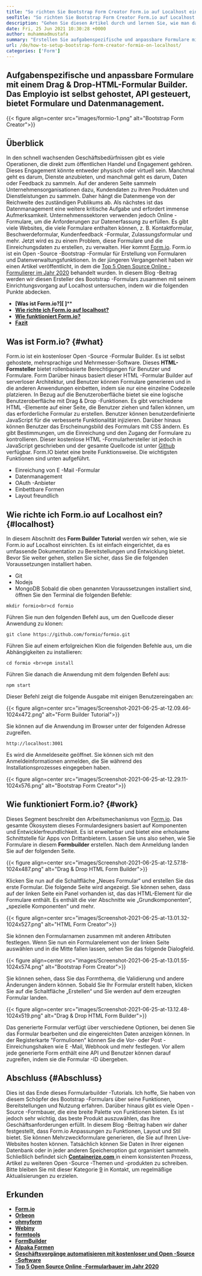 ```yaml
---
title: "So richten Sie Bootstrap Form Creator Form.io auf Localhost ein" 
seoTitle: "So richten Sie Bootstrap Form Creator Form.io auf Localhost ein" 
description: "Gehen Sie diesen Artikel durch und lernen Sie, wie man das Äußer auf Localhost einrichtet. Dieser Bootstrap Form Creator ist kostenlos, erweiterbar und bietet Integrationen von Drittanbietern." 
date: Fri, 25 Jun 2021 10:30:28 +0000
author: muhammadmustafa
summary: "Erstellen Sie aufgabenspezifische und anpassbare Formulare mit einem Drag & Drop-HTML-Formularbuilder. Das Employio ist selbst gehostet, API gesteuert, bietet Formulare und Datenmanagement." 
url: /de/how-to-setup-bootstrap-form-creator-formio-on-localhost/
categories: ['Form']
---
```


## Aufgabenspezifische und anpassbare Formulare mit einem Drag & Drop-HTML-Formular Builder. Das Employio ist selbst gehostet, API gesteuert, bietet Formulare und Datenmanagement.

{{< figure align=center src="images/formio-1.png" alt="Bootstrap Form Creator">}}


## **Überblick** 
In den schnell wachsenden Geschäftsbedürfnissen gibt es viele Operationen, die direkt zum öffentlichen Handel und Engagement gehören. Dieses Engagement könnte entweder physisch oder virtuell sein. Manchmal geht es darum, Dienste anzubieten, und manchmal geht es darum, Daten oder Feedback zu sammeln. Auf der anderen Seite sammeln Unternehmensorganisationen dazu, Kundendaten zu ihren Produkten und Dienstleistungen zu sammeln. Daher hängt die Datenmenge von der Reichweite des zuständigen Publikums ab. Als nächstes ist das Datenmanagement eine weitere kritische Aufgabe und erfordert immense Aufmerksamkeit.
Unternehmenssektoren verwenden jedoch Online -Formulare, um die Anforderungen zur Datenerfassung zu erfüllen. Es gibt viele Websites, die viele Formulare enthalten können, z. B. Kontaktformular, Beschwerdeformular, Kundenfeedback -Formular, Zulassungsformular und mehr. Jetzt wird es zu einem Problem, diese Formulare und die Einreichungsdaten zu erstellen, zu verwalten. Hier kommt [Form.io][1]. Form.io ist ein Open -Source -Bootstrap -Formular für Erstellung von Formularen und Datenverwaltungsfunktionen. In der jüngeren Vergangenheit haben wir einen Artikel veröffentlicht, in dem die [Top 5 Open Source Online -Formulierer im Jahr 2020][2] behandelt wurden. In diesem Blog -Beitrag werden wir diesen Ersteller des Bootstrap -Formulars zusammen mit seinem Einrichtungsvorgang auf Localhost untersuchen, indem wir die folgenden Punkte abdecken.
* **[Was ist Form.io?][ ]****
* **[Wie richte ich Form.io auf localhost?][4]** 
* **[Wie funktioniert Form.io?][5]** 
* **[Fazit][6]** 

## Was ist Form.io? {#what}

Form.io ist ein kostenloser Open -Source -Formular Builder. Es ist selbst gehostete, mehrsprachige und Mehrmesser-Software. Dieses **HTML-Formsteller** bietet rollenbasierte Berechtigungen für Benutzer und Formulare. Form Darüber hinaus basiert dieser HTML -Formular Builder auf serverloser Architektur, und Benutzer können Formulare generieren und in die anderen Anwendungen einbetten, indem sie nur eine einzelne Codezeile platzieren. In Bezug auf die Benutzeroberfläche bietet sie eine logische Benutzeroberfläche mit Drag & Drop -Funktionen. Es gibt verschiedene HTML -Elemente auf einer Seite, die Benutzer ziehen und fallen können, um das erforderliche Formular zu erstellen. Benutzer können benutzerdefinierte JavaScript für die verbesserte Funktionalität injizieren. Darüber hinaus können Benutzer das Erscheinungsbild des Formulars mit CSS ändern. Es gibt Bestimmungen, um die Einreichung und den Zugang der Formulare zu kontrollieren. Dieser kostenlose HTML -Formularhersteller ist jedoch in JavaScript geschrieben und der gesamte Quellcode ist unter [Github][7] verfügbar.
Form.IO bietet eine breite Funktionsweise. Die wichtigsten Funktionen sind unten aufgeführt.
  * Einreichung von E -Mail -Formular
  * Datenmanagement
  * OAuth -Anbieter
  * Einbettbare Formen
  * Layout freundlich

## Wie richte ich Form.io auf Localhost ein? {#localhost}

In diesem Abschnitt des **Form Builder Tutorial** werden wir sehen, wie sie Form.io auf Localhost einrichten. Es ist einfach eingerichtet, da es umfassende Dokumentation zu Bereitstellungen und Entwicklung bietet.
Bevor Sie weiter gehen, stellen Sie sicher, dass Sie die folgenden Voraussetzungen installiert haben.
  * Git
  * Nodejs
  * MongoDB
Sobald die oben genannten Voraussetzungen installiert sind, öffnen Sie den Terminal die folgenden Befehle:
```
mkdir formio<br>cd formio
```
Führen Sie nun den folgenden Befehl aus, um den Quellcode dieser Anwendung zu klonen:
```
git clone https://github.com/formio/formio.git
```
Führen Sie auf einem erfolgreichen Klon die folgenden Befehle aus, um die Abhängigkeiten zu installieren:
```
cd formio <br>npm install
```
Führen Sie danach die Anwendung mit dem folgenden Befehl aus:
```
npm start 
```
Dieser Befehl zeigt die folgende Ausgabe mit einigen Benutzereingaben an:

{{< figure align=center src="images/Screenshot-2021-06-25-at-12.09.46-1024x472.png" alt="Form Builder Tutorial">}}

Sie können auf die Anwendung im Browser unter der folgenden Adresse zugreifen.
```
http://localhost:3001 
```
Es wird die Anmeldeseite geöffnet. Sie können sich mit den Anmeldeinformationen anmelden, die Sie während des Installationsprozesses eingegeben haben.

{{< figure align=center src="images/Screenshot-2021-06-25-at-12.29.11-1024x576.png" alt="Bootstrap Form Creator">}}


## Wie funktioniert Form.io? {#work}

Dieses Segment beschreibt den Arbeitsmechanismus von [Form.io][1]. Das gesamte Ökosystem dieses Formulardesigners basiert auf Komponenten und Entwicklerfreundlichkeit. Es ist erweiterbar und bietet eine erholsame Schnittstelle für Apps von Drittanbietern. Lassen Sie uns also sehen, wie Sie Formulare in diesem **Formbuilder** erstellen.
Nach dem Anmeldung landen Sie auf der folgenden Seite.

{{< figure align=center src="images/Screenshot-2021-06-25-at-12.57.18-1024x487.png" alt="Drag & Drop HTML Form Builder">}}

Klicken Sie nun auf die Schaltfläche „Neues Formular“ und erstellen Sie das erste Formular. Die folgende Seite wird angezeigt. Sie können sehen, dass auf der linken Seite ein Panel vorhanden ist, das das HTML-Element für die Formulare enthält. Es enthält die vier Abschnitte wie „Grundkomponenten“, „spezielle Komponenten“ und mehr.

{{< figure align=center src="images/Screenshot-2021-06-25-at-13.01.32-1024x527.png" alt="HTML Form Creator">}}

Sie können den Formularnamen zusammen mit anderen Attributen festlegen. Wenn Sie nun ein Formularelement von der linken Seite auswählen und in die Mitte fallen lassen, sehen Sie das folgende Dialogfeld.

{{< figure align=center src="images/Screenshot-2021-06-25-at-13.01.55-1024x574.png" alt="Bootstrap Form Creator">}}

Sie können sehen, dass Sie das Formthema, die Validierung und andere Änderungen ändern können. Sobald Sie Ihr Formular erstellt haben, klicken Sie auf die Schaltfläche „Erstellen“ und Sie werden auf dem erzeugten Formular landen.

{{< figure align=center src="images/Screenshot-2021-06-25-at-13.12.48-1024x519.png" alt="Drag & Drop HTML Form Builder">}}

Das generierte Formular verfügt über verschiedene Optionen, bei denen Sie das Formular bearbeiten und die eingereichten Daten anzeigen können. In der Registerkarte "Formulionen" können Sie die Vor- oder Post -Einreichungshaken wie E -Mail, Webhook und mehr festlegen. Vor allem jede generierte Form enthält eine API und Benutzer können darauf zugreifen, indem sie die Formular -ID übergeben.

## Abschluss {#Abschluss}

Dies ist das Ende dieses Formularbuilder -Tutorials. Ich hoffe, Sie haben von diesem Schöpfer des Bootstrap -Formulars über seine Funktionen, Bereitstellungen und Nutzung erfahren. Darüber hinaus gibt es viele Open -Source -Formbauer, die eine breite Palette von Funktionen bieten. Es ist jedoch sehr wichtig, das beste Produkt auszuwählen, das Ihre Geschäftsanforderungen erfüllt. In diesem Blog -Beitrag haben wir daher festgestellt, dass Form.io Anpassungen zu Funktionen, Layout und Stil bietet. Sie können Mehrzweckformulare generieren, die Sie auf Ihren Live-Websites hosten können. Tatsächlich können Sie Daten in Ihrer eigenen Datenbank oder in jeder anderen Speicheroption gut organisiert sammeln.
Schließlich befindet sich [ **Containerize.com** ][8] in einem konsistenten Prozess, Artikel zu weiteren Open -Source -Themen und -produkten zu schreiben. Bitte bleiben Sie mit dieser Kategorie [9][9] in Kontakt, um regelmäßige Aktualisierungen zu erzielen.

## Erkunden
* **[Form.io][1]** 
* **[Orbeon][10]** 
* **[ohmyform][11]** 
* **[Webiny][12]** 
* **[formtools][13]** 
* **[FormBuilder][14]** 
* **[Alpaka Formen][15]** 
* [ **Geschäftsvorgänge automatisieren mit kostenloser und Open -Source -Software** ][16]
* [ **Top 5 Open Source Online -Formularbauer im Jahr 2020** ][2]



[1]: https://products.containerize.com/form/formio/
[2]: https://blog.containerize.com/form/top-5-open-source-online-form-builders-in-year-2020/
[3]: #what
[4]: #localhost
[5]: #work
[6]: #Conclusion
[7]: https://github.com/formio/formio
[8]: https://www.containerize.com/
[9]: https://products.containerize.com/form/
[10]: https://products.containerize.com/form/orbeon/
[11]: https://products.containerize.com/form/ohmyform/
[12]: https://products.containerize.com/form/webiny/
[13]: https://products.containerize.com/form/formtools/
[14]: https://products.containerize.com/form/formbuilder/
[15]: https://products.containerize.com/form/alpaca/
[16]: https://blog.containerize.com/blogging/automate-business-operations-using-open-source-software/
